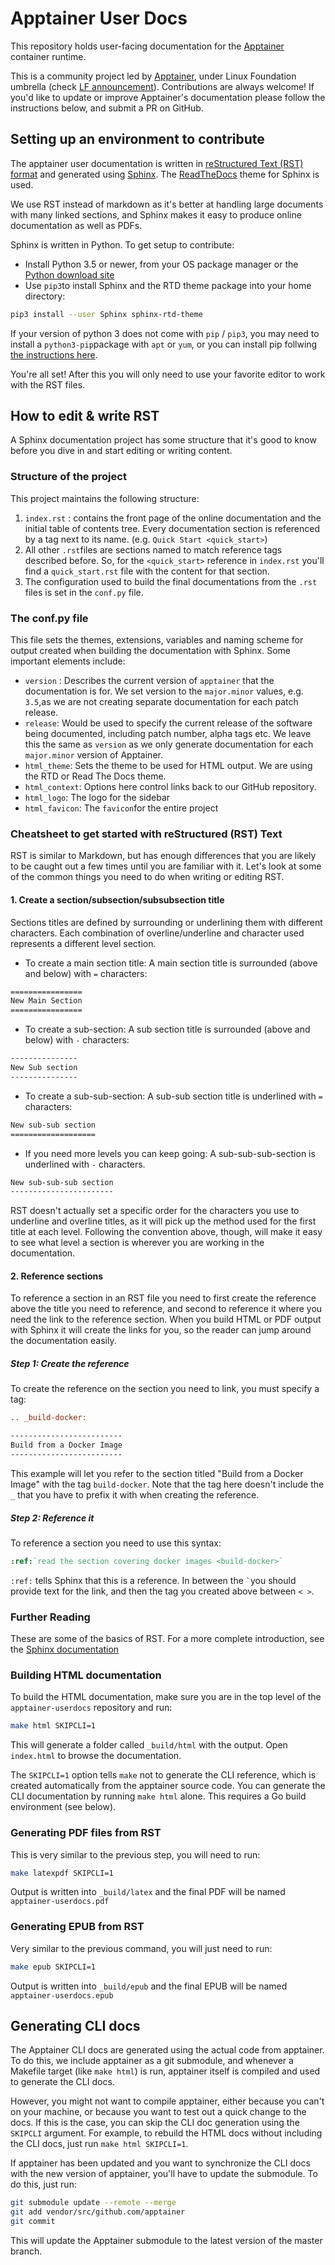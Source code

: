 # Apptainer User Docs

This repository holds user-facing documentation for the
[Apptainer](https://github.com/apptainer) container runtime.

This is a community project led by [Apptainer](https:/apptainer.org), under Linux Foundation umbrella (check [LF announcement](https://www.linuxfoundation.org/press-release/new-linux-foundation-project-accelerates-collaboration-on-container-systems-between-enterprise-and-high-performance-computing-environments/)). Contributions are always welcome! If you'd like to update or improve Apptainer's documentation please follow the instructions below, and submit a PR on GitHub.

## Setting up an environment to contribute

The apptainer user documentation is written in [reStructured Text (RST) format](http://docutils.sourceforge.net/rst.html) and generated using [Sphinx](https://pypi.org/project/Sphinx/). The [ReadTheDocs](https://readthedocs.org/) theme for Sphinx is used.

We use RST instead of markdown as it's better at handling large documents with many linked sections, and Sphinx makes it easy to produce online documentation as well as PDFs.

Sphinx is written in Python. To get setup to contribute:

- Install Python 3.5 or newer, from your OS package manager or the [Python download site](https://www.python.org/downloads/)
- Use `pip3`to install Sphinx and the RTD theme package into your home directory:

```sh
pip3 install --user Sphinx sphinx-rtd-theme
```

If your version of python 3 does not come with `pip` / `pip3`, you may need to install a `python3-pip`package with `apt` or `yum`, or you can install pip follwing [the instructions here](https://pip.pypa.io/en/stable/installing/).

You're all set! After this you will only need to use your favorite editor to work with the RST files.

## How to edit & write RST

A Sphinx documentation project has some structure that it's good to know before you dive in and start editing or writing content.

### Structure of the project

This project maintains the following structure:

1. `index.rst` : contains the front page of the online documentation and the initial table of contents tree. Every documentation section is referenced by a tag next to its name. (e.g. ``Quick Start <quick_start>``)
2. All other `.rst`files are sections named to match reference tags described before. So, for the `<quick_start>` reference in `index.rst` you'll find a `quick_start.rst` file with the content for that section.
3. The configuration used to build the final documentations from the `.rst` files is set in the `conf.py` file.

### The conf.py file

This file sets the themes, extensions, variables and naming scheme for output created when building the documentation with Sphinx. Some important elements include:

- `version` : Describes the current version of `apptainer` that the documentation is for. We set version to the `major.minor` values, e.g. `3.5`,as we are not creating separate documentation for each patch release.
- `release`: Would be used to specify the current release of the software being documented, including patch number, alpha tags etc. We leave this the same as `version` as we only generate documentation for each `major.minor` version of Apptainer.
- `html_theme`: Sets the theme to be used for HTML output. We are using the RTD or Read The Docs theme.
- `html_context`: Options here control links back to our GitHub repository.
- `html_logo`: The logo for the sidebar
- `html_favicon`: The `favicon`for the entire project

### Cheatsheet to get started with reStructured (RST) Text

RST is similar to Markdown, but has enough differences that you are likely to be caught out a few times until you are familiar with it. Let's look at some of the common things you need to do when writing or editing RST.

#### 1. Create a section/subsection/subsubsection title

Sections titles are defined by surrounding or underlining them
with different characters. Each combination of overline/underline and character used represents a different level section.

- To create a main section title: A main section title is surrounded (above and below) with `=` characters:

```rst
================
New Main Section
================
```

- To create a sub-section: A sub section title is surrounded (above and below)
  with `-` characters:

```rst
---------------
New Sub section
---------------
```

- To create a sub-sub-section: A sub-sub section title is underlined with ``=``
  characters:

```rst
New sub-sub section
===================
```

- If you need more levels you can keep going: A sub-sub-sub-section is underlined with `-` characters.

```rst
New sub-sub-sub section
-----------------------
```

RST doesn't actually set a specific order for the characters you use to underline and overline titles, as it will pick up the method used for the first title at each level. Following the convention above, though, will make it easy to see what level a section is wherever you are working in the documentation.

#### 2. Reference sections

To reference a section in an RST file you need to first create the reference above the title you need to reference, and second to reference it where you need the link to the reference section. When you build HTML or PDF output with Sphinx it will create the links for you, so the reader can jump around the documentation easily.

##### Step 1: Create the reference

To create the reference on the section you need to link, you must specify a tag:

```rst
.. _build-docker:

-------------------------
Build from a Docker Image
-------------------------
```

This example will let you refer to the section titled "Build from a Docker Image" with the tag `build-docker`. Note that the tag here doesn't include the `_` that you have to prefix it with when creating the reference.

##### Step 2: Reference it

To reference a section you need to use this syntax:

```rst
:ref:`read the section covering docker images <build-docker>`
```

`:ref:` tells Sphinx that this is a reference. In between the `` ` ``you should provide text for the link, and then the tag you created above between `< >`.

### Further Reading

These are some of the basics of RST. For a more complete introduction, see the
[Sphinx documentation](https://www.sphinx-doc.org/en/master/usage/restructuredtext/basics.html)

### Building HTML documentation

To build the HTML documentation, make sure you are in the top level of the
`apptainer-userdocs` repository and run:

```sh
make html SKIPCLI=1
```

This will generate a folder called `_build/html` with the output. Open
`index.html` to browse the documentation.

The `SKIPCLI=1` option tells `make` not to generate the CLI reference, which is
created automatically from the apptainer source code. You can generate the CLI
documentation by running `make html` alone. This requires a Go build
environment (see below).

### Generating PDF files from RST

This is very similar to the previous step, you will need to run:

```sh
make latexpdf SKIPCLI=1
```

Output is written into `_build/latex` and the final PDF will be named
`apptainer-userdocs.pdf`

### Generating EPUB from RST

Very similar to the previous command, you will just need to run:

```sh
make epub SKIPCLI=1
```

Output is written into `_build/epub` and the final EPUB will be named
`apptainer-userdocs.epub`

## Generating CLI docs

The Apptainer CLI docs are generated using the actual code from apptainer.
To do this, we include apptainer as a git submodule, and whenever a Makefile
target (like `make html`) is run, apptainer itself is compiled and used to
generate the CLI docs.

However, you might not want to compile apptainer, either because you can't on
your machine, or because you want to test out a quick change to the docs.  If
this is the case, you can skip the CLI doc generation using the `SKIPCLI`
argument.  For example, to rebuild the HTML docs without including the CLI docs,
just run `make html SKIPCLI=1`.

If apptainer has been updated and you want to synchronize the CLI docs with
the new version of apptainer, you'll have to update the submodule.  To do
this, just run:

```bash
git submodule update --remote --merge
git add vendor/src/github.com/apptainer
git commit
```

This will update the Apptainer submodule to the latest version of the master
branch.

